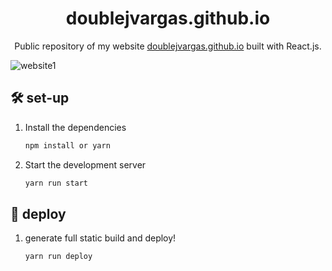 <h1 align="center">
  doublejvargas.github.io
</h1>
<p align="center">
  Public repository of my website <a href="https://doublejvargas.github.io" target="_blank">doublejvargas.github.io</a> built with React.js.
</p>

![website1](https://github.com/doublejvargas/doublejvargas.github.io/assets/32646029/52f9b0e2-d4e4-4e65-944b-b957ea7ce6c2)

## 🛠 set-up

1. Install the dependencies

   ```sh
   npm install or yarn
   ```

2. Start the development server

   ```sh
   yarn run start
   ```
## 🚀 deploy

1. generate full static build and deploy!

   ```sh
   yarn run deploy
   ```
